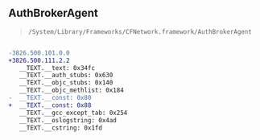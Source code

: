 ## AuthBrokerAgent

> `/System/Library/Frameworks/CFNetwork.framework/AuthBrokerAgent`

```diff

-3826.500.101.0.0
+3826.500.111.2.2
   __TEXT.__text: 0x34fc
   __TEXT.__auth_stubs: 0x630
   __TEXT.__objc_stubs: 0x140
   __TEXT.__objc_methlist: 0x184
-  __TEXT.__const: 0x80
+  __TEXT.__const: 0x88
   __TEXT.__gcc_except_tab: 0x254
   __TEXT.__oslogstring: 0x4ad
   __TEXT.__cstring: 0x1fd

```
